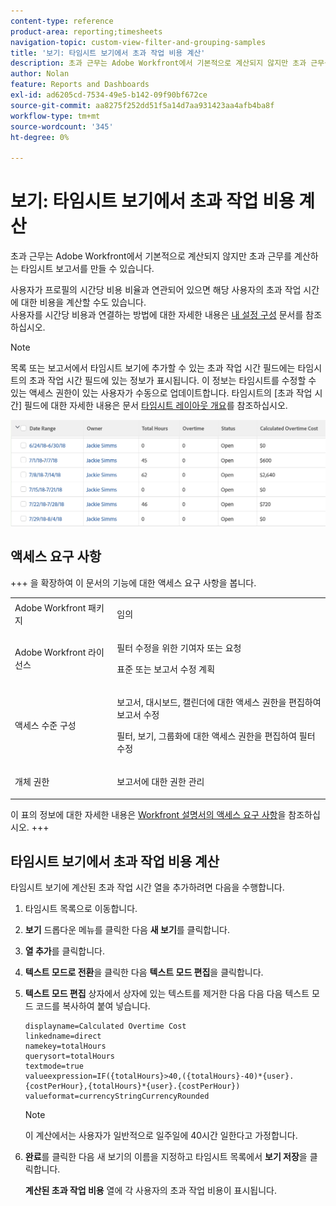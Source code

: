 ```yaml
---
content-type: reference
product-area: reporting;timesheets
navigation-topic: custom-view-filter-and-grouping-samples
title: '보기: 타임시트 보기에서 초과 작업 비용 계산'
description: 초과 근무는 Adobe Workfront에서 기본적으로 계산되지 않지만 초과 근무를 계산하는 타임시트 보고서를 만들 수 있습니다.
author: Nolan
feature: Reports and Dashboards
exl-id: ad6205cd-7534-49e5-b142-09f90bf672ce
source-git-commit: aa8275f252dd51f5a14d7aa931423aa4afb4ba8f
workflow-type: tm+mt
source-wordcount: '345'
ht-degree: 0%

---
```


# 보기: 타임시트 보기에서 초과 작업 비용 계산

<!--Audited: 11/2024-->

초과 근무는 Adobe Workfront에서 기본적으로 계산되지 않지만 초과 근무를 계산하는 타임시트 보고서를 만들 수 있습니다.

사용자가 프로필의 시간당 비용 비율과 연관되어 있으면 해당 사용자의 초과 작업 시간에 대한 비용을 계산할 수도 있습니다.\
사용자를 시간당 비용과 연결하는 방법에 대한 자세한 내용은 [내 설정 구성](../../../workfront-basics/manage-your-account-and-profile/configuring-your-user-profile/configure-my-settings.md) 문서를 참조하십시오.

>[!NOTE]
>
>목록 또는 보고서에서 타임시트 보기에 추가할 수 있는 초과 작업 시간 필드에는 타임시트의 초과 작업 시간 필드에 있는 정보가 표시됩니다. 이 정보는 타임시트를 수정할 수 있는 액세스 권한이 있는 사용자가 수동으로 업데이트합니다. 타임시트의 [초과 작업 시간] 필드에 대한 자세한 내용은 문서 [타임시트 레이아웃 개요](../../../timesheets/timesheets/timesheet-layout.md)를 참조하십시오.

![calculated_overtime_cost_in_timesheet_report.png](assets/calculated-overtime-cost-in-timesheet-report-350x92.png)

## 액세스 요구 사항

+++ 을 확장하여 이 문서의 기능에 대한 액세스 요구 사항을 봅니다. 

<table style="table-layout:auto"> 
 <col> 
 <col> 
 <tbody> 
  <tr> 
   <td role="rowheader">Adobe Workfront 패키지</td> 
   <td> <p>임의</p> </td> 
  </tr> 
  <tr> 
   <td role="rowheader">Adobe Workfront 라이선스</td> 
   <td> 
   <p>필터 수정을 위한 기여자 또는 요청 </p>
   <p>표준 또는 보고서 수정 계획</p>
  </tr> 
  <tr> 
   <td role="rowheader">액세스 수준 구성</td> 
   <td> <p>보고서, 대시보드, 캘린더에 대한 액세스 권한을 편집하여 보고서 수정</p> <p>필터, 보기, 그룹화에 대한 액세스 권한을 편집하여 필터 수정</p> </td> 
  </tr> 
  <tr> 
   <td role="rowheader">개체 권한</td> 
   <td> <p>보고서에 대한 권한 관리</p>  </td> 
  </tr> 
 </tbody> 
</table>

이 표의 정보에 대한 자세한 내용은 [Workfront 설명서의 액세스 요구 사항](/help/quicksilver/administration-and-setup/add-users/access-levels-and-object-permissions/access-level-requirements-in-documentation.md)을 참조하십시오.
+++

## 타임시트 보기에서 초과 작업 비용 계산

타임시트 보기에 계산된 초과 작업 시간 열을 추가하려면 다음을 수행합니다.

1. 타임시트 목록으로 이동합니다.

1. **보기** 드롭다운 메뉴를 클릭한 다음 **새 보기**&#x200B;를 클릭합니다.

1. **열 추가**&#x200B;를 클릭합니다.
1. **텍스트 모드로 전환**&#x200B;을 클릭한 다음 **텍스트 모드 편집**&#x200B;을 클릭합니다.
1. **텍스트 모드 편집** 상자에서 상자에 있는 텍스트를 제거한 다음 다음 다음 텍스트 모드 코드를 복사하여 붙여 넣습니다.

   ```
   displayname=Calculated Overtime Cost
   linkedname=direct
   namekey=totalHours
   querysort=totalHours 
   textmode=true
   valueexpression=IF({totalHours}>40,({totalHours}-40)*{user}.{costPerHour},{totalHours}*{user}.{costPerHour})
   valueformat=currencyStringCurrencyRounded
   ```

   >[!NOTE]
   >
   >이 계산에서는 사용자가 일반적으로 일주일에 40시간 일한다고 가정합니다.

1. **완료**&#x200B;를 클릭한 다음 새 보기의 이름을 지정하고 타임시트 목록에서 **보기 저장**&#x200B;을 클릭합니다.

   **계산된 초과 작업 비용** 열에 각 사용자의 초과 작업 비용이 표시됩니다.


